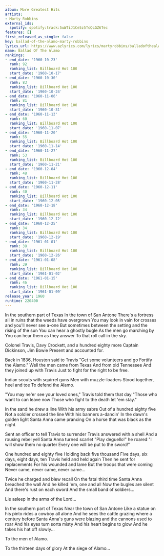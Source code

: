 ```yaml
---
album: More Greatest Hits
artists:
- Marty Robbins
external_ids:
  spotify: spotify:track:5uWTiJ1Ce5z5TcQLGZ6Tec
features: []
first_released_as_single: false
key: ballad-of-the-alamo-marty-robbins
lyrics_url: https://www.azlyrics.com/lyrics/martyrobbins/balladofthealamo.html
name: Ballad Of The Alamo
rankings:
- end_date: '1960-10-23'
  rank: 92
  ranking_list: Billboard Hot 100
  start_date: '1960-10-17'
- end_date: '1960-10-30'
  rank: 83
  ranking_list: Billboard Hot 100
  start_date: '1960-10-24'
- end_date: '1960-11-06'
  rank: 81
  ranking_list: Billboard Hot 100
  start_date: '1960-10-31'
- end_date: '1960-11-13'
  rank: 60
  ranking_list: Billboard Hot 100
  start_date: '1960-11-07'
- end_date: '1960-11-20'
  rank: 55
  ranking_list: Billboard Hot 100
  start_date: '1960-11-14'
- end_date: '1960-11-27'
  rank: 53
  ranking_list: Billboard Hot 100
  start_date: '1960-11-21'
- end_date: '1960-12-04'
  rank: 48
  ranking_list: Billboard Hot 100
  start_date: '1960-11-28'
- end_date: '1960-12-11'
  rank: 40
  ranking_list: Billboard Hot 100
  start_date: '1960-12-05'
- end_date: '1960-12-18'
  rank: 34
  ranking_list: Billboard Hot 100
  start_date: '1960-12-12'
- end_date: '1960-12-25'
  rank: 34
  ranking_list: Billboard Hot 100
  start_date: '1960-12-19'
- end_date: '1961-01-01'
  rank: 38
  ranking_list: Billboard Hot 100
  start_date: '1960-12-26'
- end_date: '1961-01-08'
  rank: 39
  ranking_list: Billboard Hot 100
  start_date: '1961-01-02'
- end_date: '1961-01-15'
  rank: 46
  ranking_list: Billboard Hot 100
  start_date: '1961-01-09'
release_year: 1960
runtime: 220400
---
```

In the southern part of Texas
In the town of San Antone
There's a fortress all in ruins that the weeds have overgrown
You may look in vain for crosses and you'll never see a-one
But sometimes between the setting and the rising of the sun
You can hear a ghostly bugle
As the men go marching by
You can hear them as they answer
To that roll call in the sky.

Colonel Travis, Davy Crockett, and a hundred eighty more
Captain Dickinson, Jim Bowie
Present and accounted for.

Back in 1836, Houston said to Travis
"Get some volunteers and go
Fortify the Alamo."
Well the men came from Texas
And from old Tennessee
And they joined up with Travis
Just to fight for the right to be free.

Indian scouts with squirrel guns
Men with muzzle-loaders
Stood together, heel and toe
To defend the Alamo.

"You may ne'er see your loved ones,"
Travis told them that day
"Those who want to can leave now
Those who fight to the death let 'em stay."

In the sand he drew a line
With his army sabre
Out of a hundred eighty five
Not a soldier crossed the line
With his banners a-dancin'
In the dawn's golden light
Santa Anna came prancing
On a horse that was black as the night.

Sent an officer to tell
Travis to surrender
Travis answered with a shell
And a rousing rebel yell
Santa Anna turned scarlet
"Play deguello!" he roared
"I will show them no quarter
Every one will be put to the sword!"

One hundred and eighty five
Holding back five thousand
Five days, six days, eight days, ten
Travis held and held again
Then he sent for replacements
For his wounded and lame
But the troops that were coming
Never came, never came, never came...

Twice he charged and blew recall
On the fatal third time
Santa Anna breached the wall
And he killed 'em, one and all
Now the bugles are silent
And there's rust on each sword
And the small band of soldiers...

Lie asleep in the arms of the Lord...

In the southern part of Texas
Near the town of San Antone
Like a statue on his pinto rides a cowboy all alone
And he sees the cattle grazing where a century before
Santa Anna's guns were blazing and the cannons used to roar
And his eyes turn sorta misty
And his heart begins to glow
And he takes his hat off slowly...

To the men of Alamo.

To the thirteen days of glory
At the siege of Alamo...
